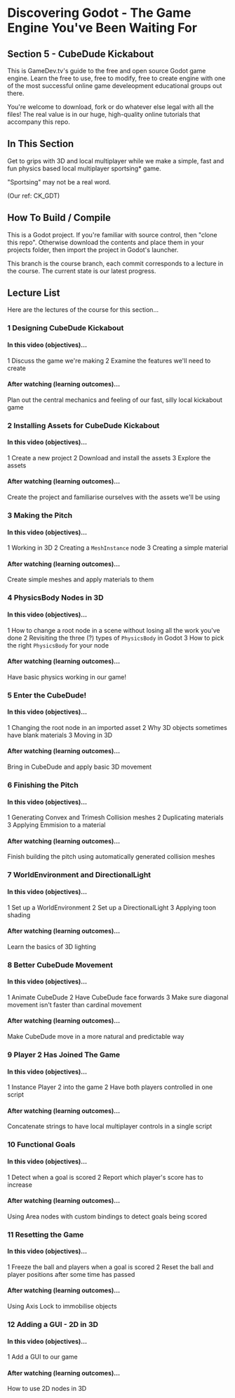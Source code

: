 # Discovering Godot - The Game Engine You've Been Waiting For

## Section 5 - CubeDude Kickabout

This is GameDev.tv's guide to the free and open source Godot game engine.  Learn the free to use, free to modify, free to create engine with one of the most successful online game develeopment educational groups out there.

You're welcome to download, fork or do whatever else legal with all the files! The real value is in our huge, high-quality online tutorials that accompany this repo.


## In This Section

Get to grips with 3D and local multiplayer while we make a simple, fast and fun physics based local multiplayer sportsing* game.

"Sportsing" may not be a real word.

(Our ref: CK_GDT)


## How To Build / Compile
This is a Godot project. If you're familiar with source control, then "clone this repo". Otherwise download the contents and place them in your projects folder, then import the project in Godot's launcher.

This branch is the course branch, each commit corresponds to a lecture in the course. The current state is our latest progress.


## Lecture List
Here are the lectures of the course for this section...


### 1 Designing CubeDude Kickabout
#### In this video (objectives)…
1 Discuss the game we're making
2 Examine the features we'll need to create

#### After watching (learning outcomes)…
Plan out the central mechanics and feeling of our fast, silly local kickabout game


### 2 Installing Assets for CubeDude Kickabout
#### In this video (objectives)…
1 Create a new project
2 Download and install the assets
3 Explore the assets

#### After watching (learning outcomes)…
Create the project and familiarise ourselves with the assets we'll be using


### 3 Making the Pitch
#### In this video (objectives)…
1 Working in 3D
2 Creating a ``MeshInstance`` node
3 Creating a simple material

#### After watching (learning outcomes)…
Create simple meshes and apply materials to them


### 4 PhysicsBody Nodes in 3D
#### In this video (objectives)…
1 How to change a root node in a scene without losing all the work you've done
2 Revisiting the three (?) types of ``PhysicsBody`` in Godot
3 How to pick the right ``PhysicsBody`` for your node

#### After watching (learning outcomes)…
Have basic physics working in our game!


### 5 Enter the CubeDude!
#### In this video (objectives)…
1 Changing the root node in an imported asset
2 Why 3D objects sometimes have blank materials
3 Moving in 3D

#### After watching (learning outcomes)…
Bring in CubeDude and apply basic 3D movement


### 6 Finishing the Pitch
#### In this video (objectives)…
1 Generating Convex and Trimesh Collision meshes
2 Duplicating materials
3 Applying Emmision to a material

#### After watching (learning outcomes)…
Finish building the pitch using automatically generated collision meshes


### 7 WorldEnvironment and DirectionalLight
#### In this video (objectives)…
1 Set up a WorldEnvironment
2 Set up a DirectionalLight
3 Applying toon shading

#### After watching (learning outcomes)…
Learn the basics of 3D lighting


### 8 Better CubeDude Movement
#### In this video (objectives)…
1 Animate CubeDude
2 Have CubeDude face forwards
3 Make sure diagonal movement isn't faster than cardinal movement

#### After watching (learning outcomes)…
Make CubeDude move in a more natural and predictable way


### 9 Player 2 Has Joined The Game
#### In this video (objectives)…
1 Instance Player 2 into the game
2 Have both players controlled in one script

#### After watching (learning outcomes)…
Concatenate strings to have local multiplayer controls in a single script


### 10 Functional Goals
#### In this video (objectives)…
1 Detect when a goal is scored
2 Report which player's score has to increase

#### After watching (learning outcomes)…
Using Area nodes with custom bindings to detect goals being scored


### 11 Resetting the Game
#### In this video (objectives)…
1 Freeze the ball and players when a goal is scored
2 Reset the ball and player positions after some time has passed

#### After watching (learning outcomes)…
Using Axis Lock to immobilise objects


### 12 Adding a GUI - 2D in 3D
#### In this video (objectives)…
1 Add a GUI to our game

#### After watching (learning outcomes)…
How to use 2D nodes in 3D
